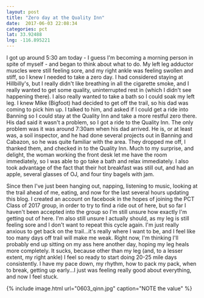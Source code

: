 ```yaml
---
layout: post
title: "Zero day at the Quality Inn"
date:  2017-06-03 22:08:34
categories: pct
lat: 33.92488
lng: -116.895221
---
```

I got up around 5:30 am today - I guess I'm becoming a morning person in spite of myself - and began to think about what to do.  My left leg adductor muscles were still feeling sore, and my right ankle was feeling swollen and stiff, so I knew I needed to take a zero day.  I had considered staying at Hillbilly's, but I really didn't like breathing in all the cigarette smoke, and I really wanted to get some quality, uninterrupted rest in (which I didn't see happening there).  I also really wanted to take a bath so I could soak my left leg.  I knew Mike (Bigfoot) had decided to get off the trail, so his dad was coming to pick him up.  I talked to him, and asked if I could get a ride into Banning so I could stay at the Quality Inn and take a more restful zero there.  His dad said it wasn't a problem, so I got a ride to the Quality Inn.  The only problem was it was around 7:30am when his dad arrived.  He is, or at least was, a soil inspector, and he had done several projects out in Banning and Cabazon, so he was quite familiar with the area.  They dropped me off, I thanked them, and checked in to the Quality Inn.  Much to my surprise, and delight, the woman working the front desk let me have the room immediately, so I was able to go take a bath and relax immediately.  I also took advantage of the fact that their hot breakfast was still out, and had an apple, several glasses of OJ, and four tiny bagels with jam.

Since then I've just been hanging out, napping, listening to music, looking at the trail ahead of me, eating, and now for the last several hours updating this blog.  I created an account on facebook in the hopes of joining the PCT Class of 2017 group, in order to try to find a ride out of here, but so far I haven't been accepted into the group so I'm still unsure how exactly I'm getting out of here.  I'm also still unsure I actually should, as my leg is still feeling sore and I don't want to repeat this cycle again.  I'm just really anxious to get back on the trail...it's really where I want to be, and I feel like too many days off trail will make me weak.  Right now, I'm thinking I'll probably end up sitting on my ass here another day, hoping my leg heals more completely.  It sucks, because other than my leg (and, to a lesser extent, my right ankle) I feel so ready to start doing 20-25 mile days consistently.  I have my pace down, my rhythm, how to pack my pack, when to break, getting up early...I just was feeling really good about everything, and now I feel stuck.

{% include image.html url="0603_qinn.jpg" caption="NOTE the value" %}
